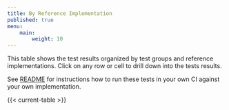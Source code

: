```yaml
---
title: By Reference Implementation
published: true
menu:
    main:
        weight: 10
---
```


This table shows the test results organized by test groups and reference implementations. Click on any row or cell to drill down into the tests results.

See [README](https://github.com/ipfs/gateway-conformance/#readme) for instructions how to run these tests in your own CI against your own implementation.

<!--more-->

<div class="p-4 bg-white shadow-md rounded-lg">

{{< current-table >}}

</div>
